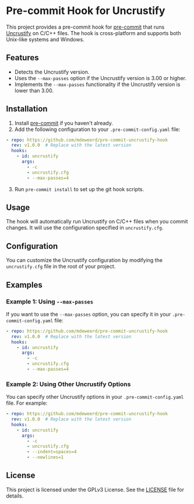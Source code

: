 # Pre-commit Hook for Uncrustify

This project provides a pre-commit hook for [pre-commit](https://github.com/pre-commit/pre-commit) that runs [Uncrustify](https://github.com/uncrustify/uncrustify) on C/C++ files. The hook is cross-platform and supports both Unix-like systems and Windows.

## Features

- Detects the Uncrustify version.
- Uses the `--max-passes` option if the Uncrustify version is 3.00 or higher.
- Implements the `--max-passes` functionality if the Uncrustify version is lower than 3.00.

## Installation

1. Install [pre-commit](https://pre-commit.com/#install) if you haven't already.
2. Add the following configuration to your `.pre-commit-config.yaml` file:

```yaml
- repo: https://github.com/mdeweerd/pre-commit-uncrustify-hook
  rev: v1.0.0  # Replace with the latest version
  hooks:
    - id: uncrustify
      args:
        - -c
        - uncrustify.cfg
        - --max-passes=4
```

3. Run `pre-commit install` to set up the git hook scripts.

## Usage

The hook will automatically run Uncrustify on C/C++ files when you commit changes. It will use the configuration specified in `uncrustify.cfg`.

## Configuration

You can customize the Uncrustify configuration by modifying the `uncrustify.cfg` file in the root of your project.

## Examples

### Example 1: Using `--max-passes`

If you want to use the `--max-passes` option, you can specify it in your `.pre-commit-config.yaml` file:

```yaml
- repo: https://github.com/mdeweerd/pre-commit-uncrustify-hook
  rev: v1.0.0  # Replace with the latest version
  hooks:
    - id: uncrustify
      args:
        - -c
        - uncrustify.cfg
        - --max-passes=4
```

### Example 2: Using Other Uncrustify Options

You can specify other Uncrustify options in your `.pre-commit-config.yaml` file. For example:

```yaml
- repo: https://github.com/mdeweerd/pre-commit-uncrustify-hook
  rev: v1.0.0  # Replace with the latest version
  hooks:
    - id: uncrustify
      args:
        - -c
        - uncrustify.cfg
        - --indent=spaces=4
        - --newlines=1
```

## License

This project is licensed under the GPLv3 License. See the [LICENSE](LICENSE) file for details.
